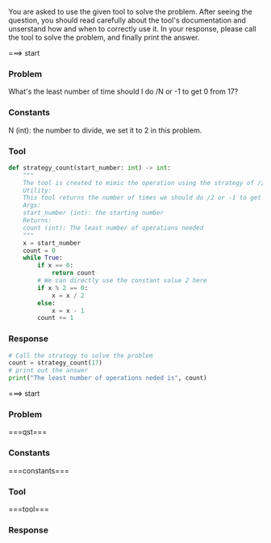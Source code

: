 You are asked to use the given tool to solve the problem.
After seeing the question, you should read carefully about the tool's documentation and unserstand how and when to correctly use it.
In your response, please call the tool to solve the problem, and finally print the answer.

===> start
### Problem
What's the least number of time should I do /N or -1 to get 0 from 17?
### Constants
N (int): the number to divide, we set it to 2 in this problem.
### Tool
```python
def strategy_count(start_number: int) -> int:
    """
    The tool is created to mimic the operation using the strategy of /2 when even and -1 when odd.
    Utility:
    This tool returns the number of times we should do /2 or -1 to get 0 from start_number.
    Args:
    start_number (int): the starting number
    Returns:
    count (int): The least number of operations needed
    """
    x = start_number
    count = 0
    while True:
        if x == 0:
            return count
        # We can directly use the constant value 2 here
        if x % 2 == 0:
            x = x / 2
        else:
            x = x - 1
        count += 1
```
### Response
```python
# Call the strategy to solve the problem
count = strategy_count(17)
# print out the answer
print("The least number of operations neded is", count)
```

===> start
### Problem
===qst===
### Constants
===constants===
### Tool
===tool===
### Response
